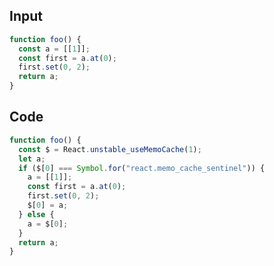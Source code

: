 
## Input

```javascript
function foo() {
  const a = [[1]];
  const first = a.at(0);
  first.set(0, 2);
  return a;
}

```

## Code

```javascript
function foo() {
  const $ = React.unstable_useMemoCache(1);
  let a;
  if ($[0] === Symbol.for("react.memo_cache_sentinel")) {
    a = [[1]];
    const first = a.at(0);
    first.set(0, 2);
    $[0] = a;
  } else {
    a = $[0];
  }
  return a;
}

```
      